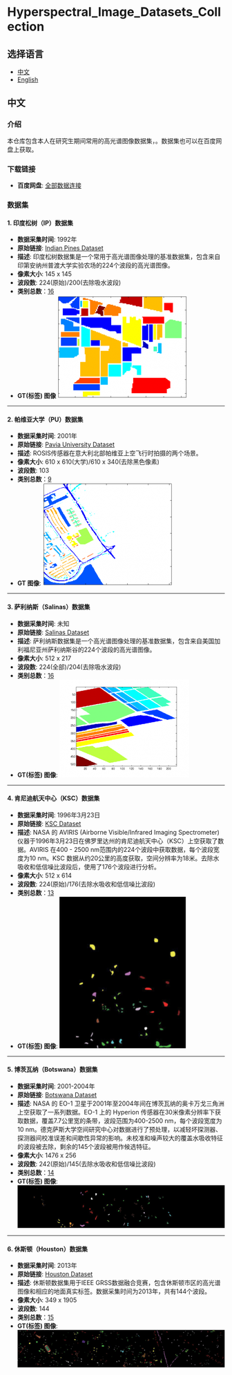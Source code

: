 # Hyperspectral_Image_Datasets_Collection

## 选择语言
- [中文](#中文)
- [English](en/README.md)

## 中文

### 介绍
本仓库包含本人在研究生期间常用的高光谱图像数据集，。数据集也可以在百度网盘上获取。

### 下载链接
- **百度网盘**: [全部数据连接](https://pan.baidu.com/s/13Bd_8vZT9pIfqbTxNYlyEw?pwd=v81w)

### 数据集
#### 1. 印度松树（IP）数据集
- **数据采集时间**: 1992年
- **原始链接**: [Indian Pines Dataset](http://www.ehu.eus/ccwintco/index.php?title=Hyperspectral_Remote_Sensing_Scenes#Indian_Pines)
- **描述**: 印度松树数据集是一个常用于高光谱图像处理的基准数据集，包含来自印第安纳州普渡大学实验农场的224个波段的高光谱图像。
- **像素大小**: 145 x 145
- **波段数**: 224(原始)/200(去除吸水波段)
- **类别总数**：[16](data/Indian_Pines/Class_details.md)
- **GT(标签) 图像**
![Ground Truth Image](data/Indian_Pines/300px-Indian_pines_gt.png)
---

#### 2. 帕维亚大学（PU）数据集
- **数据采集时间**: 2001年
- **原始链接**: [Pavia University Dataset](http://www.ehu.eus/ccwintco/index.php?title=Hyperspectral_Remote_Sensing_Scenes#Pavia_Centre_and_University)
- **描述**: ROSIS传感器在意大利北部帕维亚上空飞行时拍摄的两个场景。
- **像素大小**: 610 x 610(大学)/610 x 340(去除黑色像素)
- **波段数**: 103
- **类别总数**：[9](data/Pavia/Class_details.md)
- **GT 图像**: 
![Pavia University Ground Truth](data/Pavia/300px-PaviaU_gt.png)
---

#### 3. 萨利纳斯（Salinas）数据集
- **数据采集时间**: 未知
- **原始链接**: [Salinas Dataset](http://www.ehu.eus/ccwintco/index.php?title=Hyperspectral_Remote_Sensing_Scenes#Salinas_scene)
- **描述**: 萨利纳斯数据集是一个高光谱图像处理的基准数据集，包含来自美国加利福尼亚州萨利纳斯谷的224个波段的高光谱图像。
- **像素大小**: 512 x 217
- **波段数**: 224(全部)/204(去除吸水波段)
- **类别总数**：[16](data/Salinas/Class_details.md)
- **GT(标签) 图像**:
![Ground Truth Image](data/Salinas/300px-Salinas_gt.png)
---

#### 4. 肯尼迪航天中心（KSC）数据集
- **数据采集时间**: 1996年3月23日
- **原始链接**: [KSC Dataset](https://www.ehu.eus/ccwintco/index.php?title=Hyperspectral_Remote_Sensing_Scenes#Kennedy_Space_Center_.28KSC.29)
- **描述**: NASA 的 AVIRIS (Airborne Visible/Infrared Imaging Spectrometer) 仪器于1996年3月23日在佛罗里达州的肯尼迪航天中心（KSC）上空获取了数据。AVIRIS 在400 - 2500 nm范围内的224个波段中获取数据，每个波段宽度为10 nm。KSC 数据从约20公里的高度获取，空间分辨率为18米。去除水吸收和低信噪比波段后，使用了176个波段进行分析。
- **像素大小**: 512 x 614
- **波段数**: 224(原始)/176(去除水吸收和低信噪比波段)
- **类别总数**：[13](data/KSC/Class_details.md)
- **GT(标签) 图像**:
![Ground Truth Image](data/KSC/gt.png)
---

#### 5. 博茨瓦纳（Botswana）数据集
- **数据采集时间**: 2001-2004年
- **原始链接**: [Botswana Dataset](https://www.ehu.eus/ccwintco/index.php?title=Hyperspectral_Remote_Sensing_Scenes#Botswana)
- **描述**: NASA 的 EO-1 卫星于2001年至2004年间在博茨瓦纳的奥卡万戈三角洲上空获取了一系列数据。EO-1 上的 Hyperion 传感器在30米像素分辨率下获取数据，覆盖7.7公里宽的条带，波段范围为400-2500 nm，每个波段宽度为10 nm。德克萨斯大学空间研究中心对数据进行了预处理，以减轻坏探测器、探测器间校准误差和间歇性异常的影响。未校准和噪声较大的覆盖水吸收特征的波段被去除，剩余的145个波段被用作候选特征。
- **像素大小**: 1476 x 256
- **波段数**: 242(原始)/145(去除水吸收和低信噪比波段)
- **类别总数**：[14](data/Botswana/Class_details.md)
- **GT(标签) 图像**:
![Ground Truth Image](data/Botswana/gt.png)
---

#### 6. 休斯顿（Houston）数据集
- **数据采集时间**: 2013年
- **原始链接**: [Houston Dataset](https://hyperspectral.ee.uh.edu/?page_id=459)
- **描述**: 休斯顿数据集用于IEEE GRSS数据融合竞赛，包含休斯顿市区的高光谱图像和相应的地面真实标签。数据采集时间为2013年，共有144个波段。
- **像素大小**: 349 x 1905
- **波段数**: 144
- **类别总数**：[15](data/Houston/Class_details.md)
- **GT(标签) 图像**:
![Ground Truth Image](data/Houston/gt.png)




